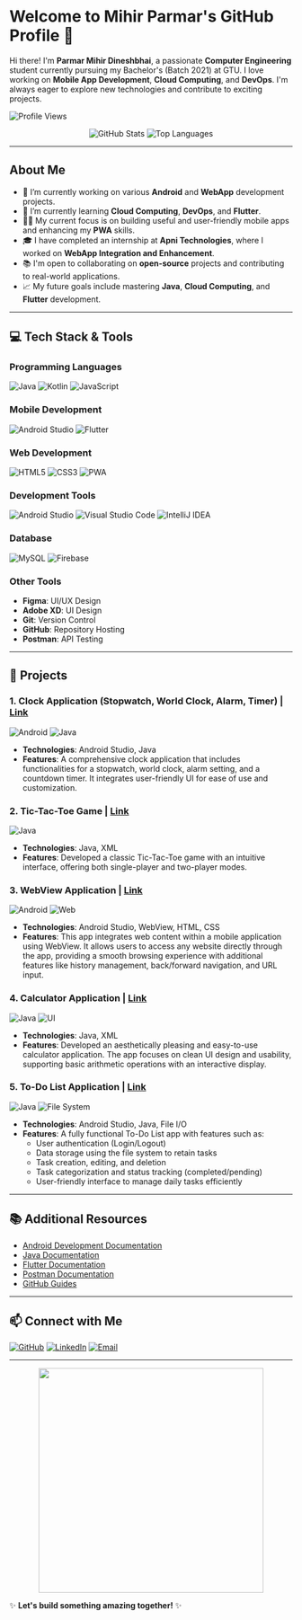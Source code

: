 # Welcome to Mihir Parmar's GitHub Profile 👋

Hi there! I'm **Parmar Mihir Dineshbhai**, a passionate **Computer Engineering** student currently pursuing my Bachelor's (Batch 2021) at GTU. I love working on **Mobile App Development**, **Cloud Computing**, and **DevOps**. I'm always eager to explore new technologies and contribute to exciting projects.

![Profile Views](https://komarev.com/ghpvc/?username=MihirParmar011&color=blue)

<p align="center">
  <img src="https://github-readme-stats.vercel.app/api?username=MihirParmar011&show_icons=true&theme=radical" alt="GitHub Stats">
  <img src="https://github-readme-stats.vercel.app/api/top-langs/?username=MihirParmar011&layout=compact&theme=radical" alt="Top Languages">
</p>

---

## About Me
- 🔭 I’m currently working on various **Android** and **WebApp** development projects.
- 🌱 I’m currently learning **Cloud Computing**, **DevOps**, and **Flutter**.
- 👨‍💻 My current focus is on building useful and user-friendly mobile apps and enhancing my **PWA** skills.
- 🎓 I have completed an internship at **Apni Technologies**, where I worked on **WebApp Integration and Enhancement**.
- 📚 I'm open to collaborating on **open-source** projects and contributing to real-world applications.
- 📈 My future goals include mastering **Java**, **Cloud Computing**, and **Flutter** development.

---

## 💻 Tech Stack & Tools

### Programming Languages  
![Java](https://img.shields.io/badge/Java-ED8B00?style=for-the-badge&logo=java&logoColor=white)
![Kotlin](https://img.shields.io/badge/Kotlin-0095D5?style=for-the-badge&logo=kotlin&logoColor=white)
![JavaScript](https://img.shields.io/badge/JavaScript-F7DF1E?style=for-the-badge&logo=javascript&logoColor=black)

### Mobile Development  
![Android Studio](https://img.shields.io/badge/Android_Studio-3DDC84?style=for-the-badge&logo=android-studio&logoColor=white)
![Flutter](https://img.shields.io/badge/Flutter-02569B?style=for-the-badge&logo=flutter&logoColor=white)

### Web Development  
![HTML5](https://img.shields.io/badge/HTML5-E34F26?style=for-the-badge&logo=html5&logoColor=white)
![CSS3](https://img.shields.io/badge/CSS3-1572B6?style=for-the-badge&logo=css3&logoColor=white)
![PWA](https://img.shields.io/badge/PWA-5A0FC8?style=for-the-badge&logo=pwa&logoColor=white)

### Development Tools  
![Android Studio](https://img.shields.io/badge/Android_Studio-3DDC84?style=for-the-badge&logo=android-studio&logoColor=white)
![Visual Studio Code](https://img.shields.io/badge/VS%20Code-007ACC?style=for-the-badge&logo=visual-studio-code&logoColor=white)
![IntelliJ IDEA](https://img.shields.io/badge/IntelliJ%20IDEA-000000?style=for-the-badge&logo=intellij-idea&logoColor=white)

### Database  
![MySQL](https://img.shields.io/badge/MySQL-4479A1?style=for-the-badge&logo=mysql&logoColor=white)
![Firebase](https://img.shields.io/badge/Firebase-FFCA28?style=for-the-badge&logo=firebase&logoColor=black)

### Other Tools  
- **Figma**: UI/UX Design  
- **Adobe XD**: UI Design  
- **Git**: Version Control  
- **GitHub**: Repository Hosting  
- **Postman**: API Testing

---

## 🚀 Projects


### 1. Clock Application (Stopwatch, World Clock, Alarm, Timer) | [Link](https://github.com/MihirParmar011/AlaramClock)
![Android](https://img.shields.io/badge/Android-3DDC84?style=for-the-badge&logo=android&logoColor=white) ![Java](https://img.shields.io/badge/Java-ED8B00?style=for-the-badge&logo=java&logoColor=white)

- **Technologies**: Android Studio, Java
- **Features**: A comprehensive clock application that includes functionalities for a stopwatch, world clock, alarm setting, and a countdown timer. It integrates user-friendly UI for ease of use and customization.

### 2. Tic-Tac-Toe Game | [Link](https://github.com/MihirParmar011/TicTacToe)
![Java](https://img.shields.io/badge/Java-ED8B00?style=for-the-badge&logo=java&logoColor=white)

- **Technologies**: Java, XML
- **Features**: Developed a classic Tic-Tac-Toe game with an intuitive interface, offering both single-player and two-player modes.

### 3. WebView Application | [Link](https://github.com/MihirParmar011/WebView) 
![Android](https://img.shields.io/badge/Android-3DDC84?style=for-the-badge&logo=android&logoColor=white) ![Web](https://img.shields.io/badge/Web-HTML5?style=for-the-badge&logo=html5&logoColor=white)

- **Technologies**: Android Studio, WebView, HTML, CSS
- **Features**: This app integrates web content within a mobile application using WebView. It allows users to access any website directly through the app, providing a smooth browsing experience with additional features like history management, back/forward navigation, and URL input.

### 4. Calculator Application | [Link](https://github.com/MihirParmar011/Calculator)
![Java](https://img.shields.io/badge/Java-ED8B00?style=for-the-badge&logo=java&logoColor=white) ![UI](https://img.shields.io/badge/UI-Design-brightgreen?style=for-the-badge)

- **Technologies**: Java, XML
- **Features**: Developed an aesthetically pleasing and easy-to-use calculator application. The app focuses on clean UI design and usability, supporting basic arithmetic operations with an interactive display.

### 5. To-Do List Application | [Link](https://github.com/MihirParmar011/ToDO-List)
![Java](https://img.shields.io/badge/Java-ED8B00?style=for-the-badge&logo=java&logoColor=white) ![File System](https://img.shields.io/badge/File%20System-Storage-blue?style=for-the-badge)

- **Technologies**: Android Studio, Java, File I/O
- **Features**: A fully functional To-Do List app with features such as:
  - User authentication (Login/Logout)
  - Data storage using the file system to retain tasks
  - Task creation, editing, and deletion
  - Task categorization and status tracking (completed/pending)
  - User-friendly interface to manage daily tasks efficiently

---

## 📚 Additional Resources
- [Android Development Documentation](https://developer.android.com/docs)
- [Java Documentation](https://docs.oracle.com/javase/8/docs/api/)
- [Flutter Documentation](https://flutter.dev/docs)
- [Postman Documentation](https://learning.postman.com/docs/getting-started/introduction/)
- [GitHub Guides](https://guides.github.com/)

---

## 📫 Connect with Me

[![GitHub](https://img.shields.io/badge/GitHub-181717?style=for-the-badge&logo=github)](https://github.com/MihirParmar011)
[![LinkedIn](https://img.shields.io/badge/LinkedIn-0077B5?style=for-the-badge&logo=linkedin&logoColor=white)](https://www.linkedin.com/in/mihir-parmar011)
[![Email](https://img.shields.io/badge/Email-D14836?style=for-the-badge&logo=gmail&logoColor=white)](mailto:parmar.mihir@gmail.com)

---

<p align="center">
  <img src="https://media.giphy.com/media/LmNwrBhejkK9EFP504/giphy.gif" width="400">
</p>

✨ **Let's build something amazing together!** ✨


<!---- - 👋 Hi, I’m @MihirParmar011
- 👀 I’m interested in ...
- 🌱 I’m currently learning ...
- 💞️ I’m looking to collaborate on ...
- 📫 How to reach me ...
- 😄 Pronouns: ...
- ⚡ Fun fact: ...--->

<!---
MihirParmar011/MihirParmar011 is a ✨ special ✨ repository because its `README.md` (this file) appears on your GitHub profile.
You can click the Preview link to take a look at your changes.
--->
